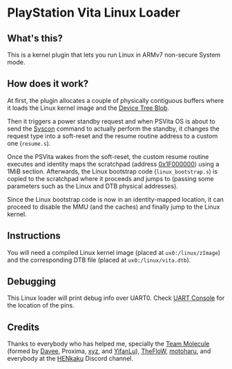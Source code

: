 # PlayStation Vita Linux Loader

## What's this?

This is a kernel plugin that lets you run Linux in ARMv7 non-secure System mode.

## How does it work?

At first, the plugin allocates a couple of physically contiguous buffers where it loads the Linux kernel image and the [Device Tree Blob](https://en.wikipedia.org/wiki/Device_tree).

Then it triggers a power standby request and when PSVita OS is about to send the [Syscon](https://wiki.henkaku.xyz/vita/Syscon)
command to actually perform the standby, it changes the request type into a soft-reset and the resume routine address to a custom one (`resume.s`).

Once the PSVita wakes from the soft-reset, the custom resume routine executes and identity maps the scratchpad (address [0x1F000000](https://wiki.henkaku.xyz/vita/Physical_Memory)) using a 1MiB section. Afterwards, the Linux bootstrap code (`linux_bootstrap.s`) is copied to the scratchpad where it proceeds and jumps to (passing some parameters such as the Linux and DTB physical addresses).

Since the Linux bootstrap code is now in an identity-mapped location, it can proceed to disable the MMU (and the caches) and finally jump to the Linux kernel.

## Instructions

You will need a compiled Linux kernel image (placed at `ux0:/linux/zImage`) and the corresponding DTB file (placed at `ux0:/linux/vita.dtb`).

## Debugging

This Linux loader will print debug info over UART0. Check [UART Console](https://wiki.henkaku.xyz/vita/UART_Console) for the location of the pins.

## Credits
Thanks to everybody who has helped me, specially the [Team Molecule](https://twitter.com/teammolecule) (formed by [Davee](https://twitter.com/DaveeFTW), Proxima, [xyz](https://twitter.com/pomfpomfpomf3), and [YifanLu](https://twitter.com/yifanlu)), [TheFloW](https://twitter.com/theflow0), [motoharu](https://github.com/motoharu-gosuto), and everybody at the [HENkaku](https://discord.gg/m7MwpKA) Discord channel.

